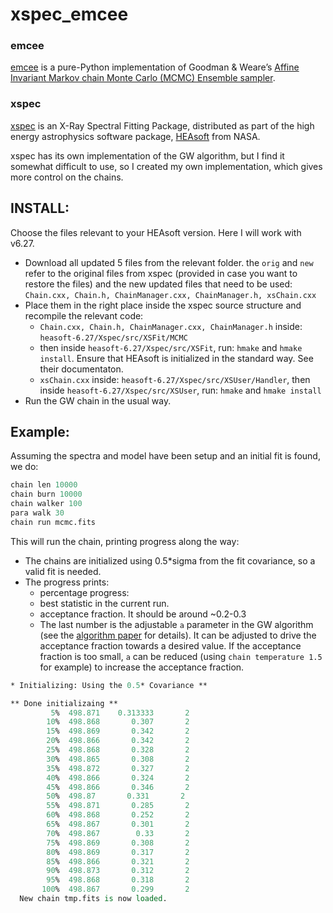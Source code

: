 # xspec_emcee

### emcee
[emcee](https://emcee.readthedocs.io/en/stable/) is a pure-Python implementation of Goodman & Weare’s [Affine Invariant Markov chain Monte Carlo (MCMC) Ensemble sampler](http://msp.berkeley.edu/camcos/2010/5-1/p04.xhtml).

### xspec
[xspec](https://heasarc.gsfc.nasa.gov/xanadu/xspec/) is an X-Ray Spectral Fitting Package, distributed as part of the high energy astrophysics software package, [HEAsoft](https://heasarc.gsfc.nasa.gov/docs/software/lheasoft/) from NASA.

xspec has its own implementation of the GW algorithm, but I find it somewhat difficult to use, so I created my own implementation, which gives more control on the chains.

## INSTALL:
Choose the files relevant to your HEAsoft version. Here I will work with v6.27.
- Download all updated 5 files from the relevant folder. the `orig` and `new` refer to the original files from xspec (provided in case you want to restore the files) and the new updated files that need to be used: `Chain.cxx, Chain.h, ChainManager.cxx, ChainManager.h, xsChain.cxx`
- Place them in the right place inside the xspec source structure and recompile the relevant code:
  - `Chain.cxx, Chain.h, ChainManager.cxx, ChainManager.h` inside: `heasoft-6.27/Xspec/src/XSFit/MCMC`
  - then inside `heasoft-6.27/Xspec/src/XSFit`, run: `hmake` and `hmake install`. Ensure that HEAsoft is initialized in the standard way. See their documentaton.
  - `xsChain.cxx` inside: `heasoft-6.27/Xspec/src/XSUser/Handler`, then inside `heasoft-6.27/Xspec/src/XSUser`, run: `hmake` and `hmake install`
- Run the GW chain in the usual way.


## Example:
Assuming the spectra and model have been setup and an initial fit is found, we do:
```tcl
chain len 10000
chain burn 10000
chain walker 100
para walk 30
chain run mcmc.fits
```
This will run the chain, printing progress along the way:
- The chains are initialized using 0.5*sigma from the fit covariance, so a valid fit is needed.
- The progress prints:
  - percentage progress:
  - best statistic in the current run.
  - acceptance fraction. It should be around ~0.2-0.3
  - The last number is the adjustable `a` parameter in the GW algorithm (see the [algorithm paper](https://arxiv.org/abs/1202.3665) for details). It can be adjusted to drive the acceptance fraction towards a desired value. If the acceptance fraction is too small, `a` can be reduced (using `chain temperature 1.5` for example) to increase the acceptance fraction.

```tcl
* Initializing: Using the 0.5* Covariance **

** Done initializaing **
         5%  498.871    0.313333       2
        10%  498.868       0.307       2
        15%  498.869       0.342       2
        20%  498.866       0.342       2
        25%  498.868       0.328       2
        30%  498.865       0.308       2
        35%  498.872       0.327       2
        40%  498.866       0.324       2
        45%  498.866       0.346       2
        50%  498.87       0.331       2
        55%  498.871       0.285       2
        60%  498.868       0.252       2
        65%  498.867       0.301       2
        70%  498.867        0.33       2
        75%  498.869       0.308       2
        80%  498.869       0.317       2
        85%  498.866       0.321       2
        90%  498.873       0.312       2
        95%  498.868       0.318       2
       100%  498.867       0.299       2
  New chain tmp.fits is now loaded.

```
